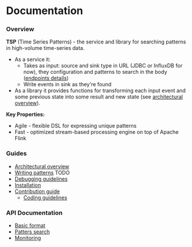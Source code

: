 Documentation
=============

### Overview
__TSP__ (Time Series Patterns) - the service and library for searching
patterns in high-volume time-series data.
- As a service it:
    - Takes as input: source and sink type in URL (JDBC or InfluxDB
    for now), they configuration and patterns to search in the body
    ([endpoints details](./api/patterns.md))
    - Write events in sink as they're found
- As a library it provides functions for transforming each input
event and some previous state into some result and new state
(see [architectural overview](./architectural-overview.md)).


__Key Properties:__
- Agile - flexible DSL for expressing unique patterns
- Fast - optimized stream-based processing engine on top of Apache Flink


### Guides
- [Architectural overview](./architectural-overview.md)
- [Writing patterns](./writing-patterns.md) TODO
- [Debugging guidelines](./debugging-guidelines.md)
- [Installation](./installation.md)
- [Contribution guide](./contribution-guide.md)
    - [Coding guidelines](./coding-guidelines.md)

### API Documentation
- [Basic format](./api/index.md)
- [Patters search](./api/patterns.md)
- [Monitoring](./api/monitoring.md)
